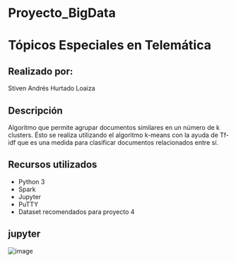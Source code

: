# Proyecto_BigData

# Tópicos Especiales en Telemática 

## Realizado por:
 
 Stiven Andrés Hurtado Loaiza

## Descripción

Algoritmo que permite agrupar documentos similares en un número de k clusters. Ésto se realiza utilizando el algoritmo k-means con la ayuda de Tf-idf que es una medida para clasificar documentos relacionados entre sí.

## Recursos utilizados

- Python 3
- Spark 
- Jupyter
- PuTTY
- Dataset recomendados para proyecto 4

## jupyter

![image](https://user-images.githubusercontent.com/30469862/69418230-481c9480-0ce8-11ea-94ed-3154af524e37.png)
